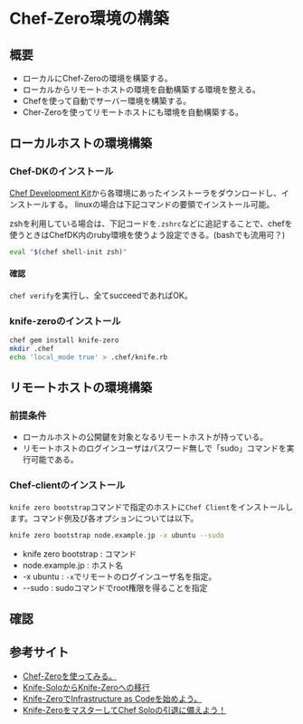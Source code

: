 # Chef-Zero環境の構築

## 概要

* ローカルにChef-Zeroの環境を構築する。
* ローカルからリモートホストの環境を自動構築する環境を整える。
* Chefを使って自動でサーバー環境を構築する。
* Cher-Zeroを使ってリモートホストにも環境を自動構築する。

## ローカルホストの環境構築

### Chef-DKのインストール

[Chef Development Kit](https://downloads.chef.io/chef-dk/)から各環境にあったインストーラをダウンロードし、インストールする。  linuxの場合は下記コマンドの要領でインストール可能。


zshを利用している場合は、下記コードを`.zshrc`などに追記することで、chefを使うときはChefDK内のruby環境を使うよう設定できる。(bashでも流用可？)

```sh
eval "$(chef shell-init zsh)"
```

#### 確認

`chef verify`を実行し、全てsucceedであればOK。

### knife-zeroのインストール

```sh
chef gem install knife-zero
mkdir .chef
echo 'local_mode true' > .chef/knife.rb
```

## リモートホストの環境構築
### 前提条件
* ローカルホストの公開鍵を対象となるリモートホストが持っている。
* リモートホストのログインユーザはパスワード無しで「sudo」コマンドを実行可能である。

### Chef-clientのインストール

`knife zero bootstrap`コマンドで指定のホストに`Chef Client`をインストールします。コマンド例及び各オプションについては以下。

```sh
knife zero bootstrap node.example.jp -x ubuntu --sudo
```

* knife zero bootstrap : コマンド
* node.example.jp : ホスト名
* -x ubuntu : `-x`でリモートのログインユーザ名を指定。
* --sudo : sudoコマンドでroot権限を得ることを指定

## 確認

## 参考サイト

* [Chef-Zeroを使ってみる。](http://qiita.com/shn/items/d2c0d0a8bc3299637073)
* [Knife-SoloからKnife-Zeroへの移行](http://www.creationline.com/lab/6401)
* [Knife-ZeroでInfrastructure as Codeを始めよう。](http://www.creationline.com/lab/6718)
* [Knife-ZeroをマスターしてChef Soloの引退に備えよう！](http://knowledge.sakura.ad.jp/tech/2708/)